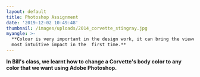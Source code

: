 ```yaml
---
layout: default
title: Photoshop Assignment
date: '2019-12-02 10:49:48'
thumbnail: /images/uploads/2014_corvette_stingray.jpg
myangle: >-
  **Colour is very important in the design work, it can bring the viewer the
  most intuitive impact in the  first time.**
---
```

**In Bill's class, we learnt how to change a Corvette's body color to any color that we want using Adobe Photoshop.**
